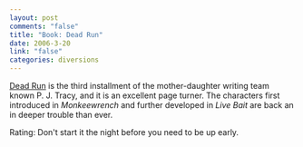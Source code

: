 ```yaml
--- 
layout: post
comments: "false"
title: "Book: Dead Run"
date: 2006-3-20
link: "false"
categories: diversions
---
```

<a href="http://www.amazon.com/gp/product/0399152466/sr=8-1/qid=1142907636/ref=pd_bbs_1/102-4059107-2263315?%5Fencoding=UTF8" title="Dead Run">Dead Run</a> is the third installment of the mother-daughter writing team known P. J. Tracy, and it is an excellent page turner. The characters first introduced in <i>Monkeewrench</i> and further developed in <i>Live Bait</i> are back an in deeper trouble than ever.

Rating: Don't start it the night before you need to be up early.
